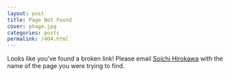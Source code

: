 ```yaml
---
layout: post
title: Page Not Found
cover: phage.jpg
categories: posts
permalink: /404.html
---
```



Looks like you've found a broken link! Please email <a href="mailto:shirokaw@caltech.edu?subject=[PBoC '22 Marseille] Broken Link">Soichi Hirokawa</a> with the name of the page you were trying to find.
